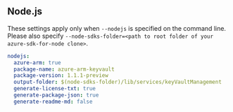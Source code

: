 ## Node.js

These settings apply only when `--nodejs` is specified on the command line.
Please also specify `--node-sdks-folder=<path to root folder of your azure-sdk-for-node clone>`.

``` yaml $(nodejs)
nodejs:
  azure-arm: true
  package-name: azure-arm-keyvault
  package-version: 1.1.1-preview
  output-folder: $(node-sdks-folder)/lib/services/keyVaultManagement
  generate-license-txt: true
  generate-package-json: true
  generate-readme-md: false
```
